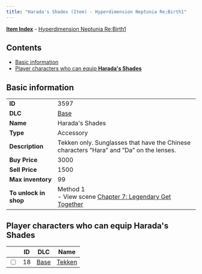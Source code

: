 ```yaml
---
title: "Harada's Shades (Item) - Hyperdimension Neptunia Re;Birth1"
---
```


[**Item Index**](/neptunia/rb1/item/index.html) - [Hyperdimension Neptunia Re;Birth1](/neptunia/rb1)

## Contents

- [Basic information](#basic-information)
- [Player characters who can equip **Harada's Shades**](#player-characters-who-can-equip-haradas-shades)

## Basic information

|   |   |
| -- | -- |
| **ID** | 3597 |
| **DLC** | [Base](/neptunia/rb1/dlc/1-base.html) |
| **Name** | Harada's Shades |
| **Type** | Accessory |
| **Description** | Tekken only. Sunglasses that have the Chinese characters ”Hara” and ”Da” on the lenses. |
| **Buy Price** | 3000 |
| **Sell Price** | 1500 |
| **Max inventory** | 99 |
| **To unlock in shop** | Method 1<br />- View scene [Chapter 7: Legendary Get Together](/neptunia/rb1/scene/1-726-chapter-7-legendary-get-together.html) |

## Player characters who can equip **Harada's Shades**

|    | ID | DLC | Name |
| -- | -- | --- | ---- |
| <input type="checkbox" id="rb1-player-1-18" class="trackbox" /> | 18 | [Base](/neptunia/rb1/dlc/1-base.html) | [Tekken](/neptunia/rb1/player/1-18-tekken.html) |